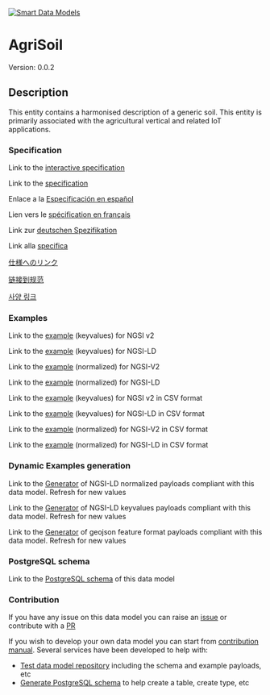 [![Smart Data Models](https://smartdatamodels.org/wp-content/uploads/2022/01/SmartDataModels_logo.png "Logo")](https://smartdatamodels.org)
# AgriSoil
Version: 0.0.2

## Description 

This entity contains a harmonised description of a generic soil. This entity is primarily associated with the agricultural vertical and related IoT applications.
### Specification

Link to the [interactive specification](https://swagger.lab.fiware.org/?url=https://smart-data-models.github.io/dataModel.Agrifood/AgriSoil/swagger.yaml)

Link to the [specification](https://github.com/smart-data-models/dataModel.Agrifood/blob/master/AgriSoil/doc/spec.md)

Enlace a la [Especificación en español](https://github.com/smart-data-models/dataModel.Agrifood/blob/master/AgriSoil/doc/spec_ES.md)

Lien vers le [spécification en français](https://github.com/smart-data-models/dataModel.Agrifood/blob/master/AgriSoil/doc/spec_FR.md)

Link zur [deutschen Spezifikation](https://github.com/smart-data-models/dataModel.Agrifood/blob/master/AgriSoil/doc/spec_DE.md)

Link alla [specifica](https://github.com/smart-data-models/dataModel.Agrifood/blob/master/AgriSoil/doc/spec_IT.md)

[仕様へのリンク](https://github.com/smart-data-models/dataModel.Agrifood/blob/master/AgriSoil/doc/spec_JA.md)

[链接到规范](https://github.com/smart-data-models/dataModel.Agrifood/blob/master/AgriSoil/doc/spec_ZH.md)

[사양 링크](https://github.com/smart-data-models/dataModel.Agrifood/blob/master/AgriSoil/doc/spec_KO.md)
### Examples

Link to the [example](https://smart-data-models.github.io/dataModel.Agrifood/AgriSoil/examples/example.json) (keyvalues) for NGSI v2

Link to the [example](https://smart-data-models.github.io/dataModel.Agrifood/AgriSoil/examples/example.jsonld) (keyvalues) for NGSI-LD

Link to the [example](https://smart-data-models.github.io/dataModel.Agrifood/AgriSoil/examples/example-normalized.json) (normalized) for NGSI-V2

Link to the [example](https://smart-data-models.github.io/dataModel.Agrifood/AgriSoil/examples/example-normalized.jsonld) (normalized) for NGSI-LD

Link to the [example](https://github.com/smart-data-models/dataModel.Agrifood/blob/master/AgriSoil/examples/example.json.csv) (keyvalues) for NGSI v2 in CSV format

Link to the [example](https://github.com/smart-data-models/dataModel.Agrifood/blob/master/AgriSoil/examples/example.jsonld.csv) (keyvalues) for NGSI-LD in CSV format

Link to the [example](https://github.com/smart-data-models/dataModel.Agrifood/blob/master/AgriSoil/examples/example-normalized.json.csv) (normalized) for NGSI-V2 in CSV format

Link to the [example](https://github.com/smart-data-models/dataModel.Agrifood/blob/master/AgriSoil/examples/example-normalized.jsonld.csv) (normalized) for NGSI-LD in CSV format
### Dynamic Examples generation

Link to the [Generator](https://smartdatamodels.org/extra/ngsi-ld_generator.php?schemaUrl=https://raw.githubusercontent.com/smart-data-models/dataModel.Agrifood/master/AgriSoil/schema.json&email=info@smartdatamodels.org) of NGSI-LD normalized payloads compliant with this data model. Refresh for new values

Link to the [Generator](https://smartdatamodels.org/extra/ngsi-ld_generator_keyvalues.php?schemaUrl=https://raw.githubusercontent.com/smart-data-models/dataModel.Agrifood/master/AgriSoil/schema.json&email=info@smartdatamodels.org) of NGSI-LD keyvalues payloads compliant with this data model. Refresh for new values

Link to the [Generator](https://smartdatamodels.org/extra/geojson_features_generator.php?schemaUrl=https://raw.githubusercontent.com/smart-data-models/dataModel.Agrifood/master/AgriSoil/schema.json&email=info@smartdatamodels.org) of geojson feature format payloads compliant with this data model. Refresh for new values
### PostgreSQL schema

Link to the [PostgreSQL schema](https://github.com/smart-data-models/dataModel.Agrifood/blob/master/AgriSoil/schema.sql) of this data model
### Contribution

 If you have any issue on this data model you can raise an [issue](https://github.com/smart-data-models/dataModel.Agrifood/issues)  or contribute with a [PR](https://github.com/smart-data-models/dataModel.Agrifood/pulls)

 If you wish to develop your own data model you can start from [contribution manual](https://bit.ly/contribution_manual). Several services have been developed to help with: 
 - [Test data model repository](https://smartdatamodels.org/index.php/data-models-contribution-api/) including the schema and example payloads, etc
 - [Generate PostgreSQL schema](https://smartdatamodels.org/index.php/sql-service/) to help create a table, create type, etc